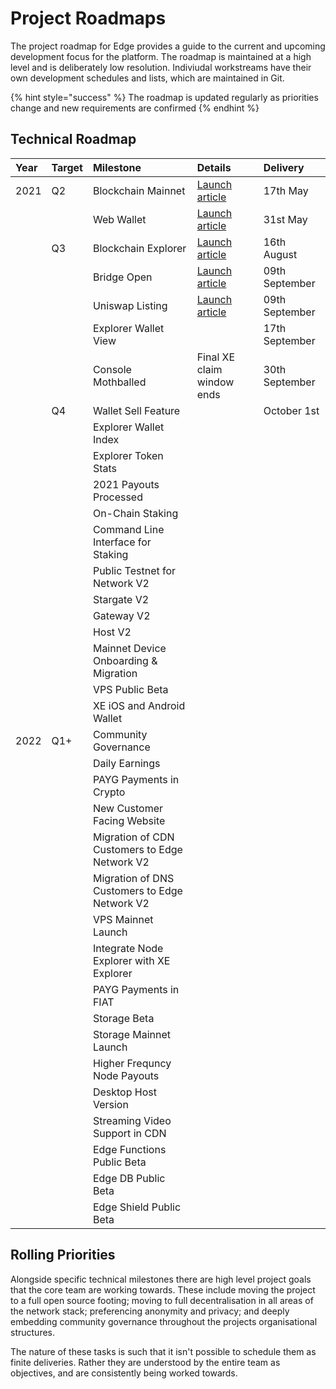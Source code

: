 # Project Roadmaps

The project roadmap for Edge provides a guide to the current and upcoming development focus for the platform. The roadmap is maintained at a high level and is deliberately low resolution. Indiviudal workstreams have their own development schedules and lists, which are maintained in Git.

{% hint style="success" %}
The roadmap is updated regularly as priorities change and new requirements are confirmed
{% endhint %}

## Technical Roadmap

| Year | Target | Milestone | Details | Delivery |
| :--- | :--- | :--- | :--- | :--- |
| 2021 | Q2 | Blockchain Mainnet | [Launch article](https://edge.network/en/updates/announcements/weekly-update-wc-17th-may-2021/) | 17th May |
|  |  | Web Wallet | [Launch article](https://edge.network/en/updates/announcements/weekly-update-wc-31st-may-2021/) | 31st May |
|  | Q3 | Blockchain Explorer | [Launch article](https://edge.network/en/updates/announcements/weekly-update-wc-16th-august-2021/) | 16th August |
|  |  | Bridge Open | [Launch article](https://edge.network/en/updates/announcements/edge-token-launch/) | 09th September |
|  |  | Uniswap Listing | [Launch article](https://edge.network/en/updates/announcements/edge-token-launch/) | 09th September |
|  |  | Explorer Wallet View |  | 17th September |
|  |  | Console Mothballed | Final XE claim window ends | 30th September |
|  | Q4 | Wallet Sell Feature |  | October 1st |
|  |  | Explorer Wallet Index |  |  |
|  |  | Explorer Token Stats |  |  |
|  |  | 2021 Payouts Processed |  |  |
|  |  | On-Chain Staking |  |  |
|  |  | Command Line Interface for Staking |  |  |
|  |  | Public Testnet for Network V2 |  |  |
|  |  | Stargate V2 |  |  |
|  |  | Gateway V2 |  |  |
|  |  | Host V2 |  |  |
|  |  | Mainnet Device Onboarding & Migration |  |  |
|  |  | VPS Public Beta |  |  |
|  |  | XE iOS and Android Wallet |  |  |
| 2022 | Q1+ | Community Governance |  |  |
|  |  | Daily Earnings |  |  |
|  |  | PAYG Payments in Crypto |  |  |
|  |  | New Customer Facing Website |  |  |
|  |  | Migration of CDN Customers to Edge Network V2 |  |  |
|  |  | Migration of DNS Customers to Edge Network V2 |  |  |
|  |  | VPS Mainnet Launch |  |  |
|  |  | Integrate Node Explorer with XE Explorer |  |  |
|  |  | PAYG Payments in FIAT |  |  |
|  |  | Storage Beta |  |  |
|  |  | Storage Mainnet Launch |  |  |
|  |  | Higher Frequncy Node Payouts |  |  |
|  |  | Desktop Host Version |  |  |
|  |  | Streaming Video Support in CDN |  |  |
|  |  | Edge Functions Public Beta |  |  |
|  |  | Edge DB Public Beta |  |  |
|  |  | Edge Shield Public Beta |  |  |

## Rolling Priorities

Alongside specific technical milestones there are high level project goals that the core team are working towards. These include moving the project to a full open source footing; moving to full decentralisation in all areas of the network stack; preferencing anonymity and privacy; and deeply embedding community governance throughout the projects organisational structures.

The nature of these tasks is such that it isn't possible to schedule them as finite deliveries. Rather they are understood by the entire team as objectives, and are consistently being worked towards.

